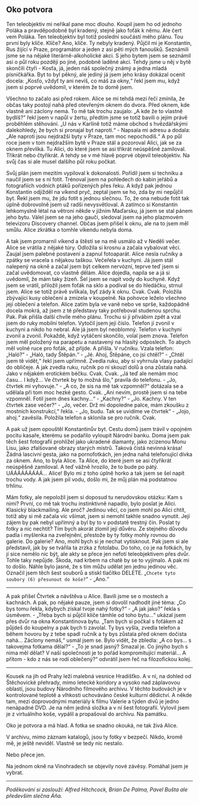 ## Oko potvora

Ten teleobjektiv mi neříkal pane moc dlouho. Koupil jsem ho od jednoho Poláka a pravděpodobně byl kradený, stejně jako foťák k němu. Ale čert vem Poláka.
Ten teleobjektiv byl totiž poslední součástí mého plánu. Tou první byly klíče.
Klíče? Ano, klíče. Ty nebyly kradený. Půjčil mi je Konstantin, Rus žijící v Praze, programátor a jeden z asi pěti mých fanoušků. Seznámili jsme se na nějaké literárně-alkoholické akci. S jeho bytem jsem se seznámil asi o půl roku později po jiné, podobně laděné akci. Tehdy jsme u něj v bytě skončili čtyři - Kosťa, já, jeden náš společný známý a jedna mladá písničkářka. Byt to byl pěkný, ale jediný já jsem jeho krásy dokázal ocenit docela: „Kosťo, vždyť ty ani nevíš, co máš za okny,“ řekl jsem mu, když jsem si poprvé uvědomil, v kterém že to domě jsem.

Všechno to začalo asi před rokem. Alice se mi tehdá mezi řečí zmínila, že občas taky postojí nahá před otevřeným oknem do dvora. Před oknem, kde vlastně ani záclony nemá.
To mě tak trochu zaujalo: „A kde že to vlastně bydlíš?“ řekl jsem v napůl v žertu, předtím jsme se totiž bavili o jejím právě proběhlém stěhování. „U nás v Karlíně totiž máme obchod s hvězdářskými dalekohledy, že bych si pronajal byt naproti.“ - Napsala mi adresu a dodala: „Ale naproti jsou nejdražší byty v Praze, tam moc nepochodíš.“
A po půl roce jsem v tom nejdražším bytě v Praze stál a pozoroval Alici, jak se za oknem převlíká. Tu Alici, do které jsem se asi třikrát neúspěšně zamiloval.
Třikrát nebo čtyřikrát.
A tehdy se v mé hlavě poprvé objevil teleobjektiv. Na svůj čas si ale musel dalšího půl roku počkat.

Svůj plán jsem mezitím vypiloval k dokonalosti. Pořídil jsem si techniku a naučil jsem se s ní fotit. Trénoval jsem na pohledech do kabin jeřábů a fotografiích vodních ptáků pořízených přes řeku.
A když pak jednou Konstantin odjížděl na víkend pryč, zeptal jsem se ho, zda by mi nepůjčil byt. Řekl jsem mu, že jdu fotit s jednou slečnou. To, že ona nebude fotit tak úplně dobrovolně jsem už radši nevysvětloval.
A zatímco si Konstantin lehkomyslně létal na větroni někde v jižním Maďarsku, já jsem se stal pánem jeho bytu. Válel jsem se na jeho gauči, sledoval jsem na jeho plazmovém televizoru Discovery channel. Občas jsem přišel k oknu, ale na to jsem měl smůlu. Alice zkrátka o tomhle víkendu nebyla doma.

A tak jsem promarnil víkend a štěstí se na mě usmálo až v Neděli večer.
Alice se vrátila z nějaké túry. Odložila si krosnu a začala vybalovat věci. Zaujal jsem palebné postavení a zapnul fotoaparát. Alice nesla ručníky a zpátky se vracela s nějakou taškou. Večeřela v kuchyni. Já jsem stál nalepený na okně a začal jsem být celkem nervózní, teprve teď jsem si začal uvědomovat, co vlastně dělám. Alice dojedla, napila se a já si uvědomil, že mám taky žízeň. Šel jsem se napít vody do kuchyně.
Když jsem se vrátil, přiložil jsem foťák na sklo a podíval se do hledáčku, strnul jsem. Alice se totiž právě svlíkala, byť zády k oknu.
Cvak. Cvak.
Položila zbývající kusy oblečení a zmizela v koupelně.
Na pohovce leželo všechno její oblečení a telefon. Alice zatím byla ve vaně nebo ve sprše, každopádně docela mokrá, až jsem z té představy taky potřeboval studenou sprchu.
Pak. Pak přišla další chvíle mého plánu. Trochu si jí přivábim zpět a vzal jsem do ruky mobilní telefon.
Vytočil jsem její číslo. Telefon jí zvonil v kuchyni a nikdo ho nebral. Ale já jsem byl neoblomný.
Telefon v kuchyni zvonil a zvonil. Pokaždé, když vytáčení skončilo, volal jsem znova. Telefon jsem měl položený na parapetu a nastavený na hlasitý odposlech. To abych měl volné ruce pro foťák, až přijde.
A přišla. V ručníku. Vzala telefon: „Haló?“ - „Haló, tady Štěpán.“ - „Jé. Ahoj, Štěpáne, co jsi chtěl?“ - „Chtěl jsem tě vidět,“ řekl jsem upřímně.
Zvedla ruku, aby si vyhrnula vlasy padající do obličeje. A jak zvedla ruku, ručník po ní skouzl dolů a ona zůstala nahá. Jako v nějakém erotickém béčku. Cvak. Cvak.
„Já teď ale nemám moc času… I když… Ve čtvrtek by to možná šlo,“ pravila do telefonu. - „Jo, čtvrtek mi vyhovuje.“ - „A co, že sis na mě tak vzpomněl?“ dotázala se a udělala při tom moc hezké gesto. Cvak.
„Ani nevím, prostě jsem si na tebe vzpomněl. Fotil jsem dnes kachny…“ - „Kachny?“ - „Jo. Kachny. V ten čtvrtek zase večer?“ - „Jo, večer. Drž mi dopoledne palce, mám zkoušku z mostních konstrukcí,“ řekla. - „Jo, budu. Tak se uvidíme ve čtvrtek“ - „Jojo, ahoj.“ zavěsila. Položila telefon a sklonila se pro ručník.
Cvak.

A pak už jsem opouštěl Konstantinův byt. Cestu domů jsem trávil v opojném pocitu kasaře, kterému se podařilo vyloupit Národní banku.
Doma jsem pak těch šest fotografií prohlížel jako ukradené diamanty, jako zcizenou Monu Lisu, jako zfalšované obrazy starých mistrů. Taková čistá nevinná krása! Žádná lascivní gesta, jako na pornofotkách, jen jedna nahá telefonující dívka za oknem.
Ano, to byla Alice. Ta Alice, do které jsem se asi čtyřikrát neúspěšně zamiloval. A teď vážně hrozilo, že to bude po pátý.
UÁÁÁÁÁÁÁÁÁ… Alice!
Bylo mi z toho úplně horko a tak jsem se šel napít trochu vody. A jak jsem pil vodu, došlo mi, že můj plán má podstatnou trhlinu.

Mám fotky, ale nepoložil jsem si doposud tu nerudovskou otázku: Kam s nimi?
První, co mě tak trochu instinktivně napadlo, bylo poslat je Alici. Klasický blackmailing.
Ale proč? Jedinou věcí, co jsem mohl po Alici chtít, totiž aby si mě začala víc všímat, jsem si nemohl takhle snadno vynutit. Její zájem by pak nebyl upřímný a byl by to v podstatě trestný čin.
Poslat ty fotky a nic nechtít? Tím bych akorát zlomil její důvěru. Ze stejného důvodu padla i myšlenka na zveřejnění, přestože by ty fotky mohly rovnou do galerie.
Do galerie? Ano, mohl bych si je nechat vytisknout. Pak jsem si ale představil, jak by se tvářila ta zrzka z fotolabu. Do toho, co je na fotkách, by jí sice nemělo nic být, ale akty se přece jen nefotí teleobjektivem přes dvůr.
Tohle taky nepůjde. Škoda, nad krbem na chatě by se to vyjímalo.
A pak mi to došlo. Náhle bylo jasné, že s tím můžu udělat jen jednu jedinou věc.
Označil jsem těch šest souborů a stiskl tlačítko DELETE. „`Chcete tyto soubory (6) přesunout do koše?`“ - „Ano.“

* * *

A pak přišel Čtvrtek a návštěva u Alice. Bavili jsme se o mostech a kachnách. A pak, po nějaké pauze, jsem si dovolil nadhodit jiné téma: „Co bys tomu řekla, kdybych získal tvoje nahý fotky?“ - „A jak jako?“ řekla s úsměvem. - „Třeba bych si půjčil klíče támhle od toho bytu…“ ukázal jsem přes dvůr na okna Konstantinova bytu. „Tam bych si počkal s foťákem až půjdeš do koupelny a pak bych ti zavolal. Ty bys vyšla, zvedla telefon a během hovoru by z tebe spadl ručník a ty bys zůstala před oknem dočista nahá… Záclony nemáš,“ usmál jsem se.
Bylo vidět, že zbledla: „A co bys… s takovejma fotkama dělal?“ - „To je snad jasný? Smazal je. Co jinýho bych s nima měl dělat? V naší společnosti je to pořád kompromitující materiál… A přitom - kdo z nás se rodí oblečený?“ odvrátil jsem řeč na filozofickou kolej.

* * *

Kousek na jih od Prahy leží malebná vesnice Hradišťko. A v ní, na dohled od Štěchovické přehrady, mimo letecké koridory a vysoko nad záplavovou oblastí, jsou budovy Národního filmového archivu. V těchto budovách je v kontrolované teplotě a vlhkosti uchováváno české kulturní dědictví. A někde tam, mezi doprovodnými materiály k filmu Valerie a týden divů je jedno nenápadné DVD. Je na něm jediná složka a v ní šest fotografií. Vylovil jsem je z virtuálního koše, vypálil a propašoval do archivu. Na památku.

Oko je potvora a má hlad. A fotka se snadno okouká, ne tak živá Alice.

V archivu, mimo záznam katalogů, jsou ty fotky v bezpečí. Nikdo, kromě mě, je ještě neviděl. Vlastně se tedy nic nestalo.

Nebo přece jen.

Na jednom okně na Vinohradech se objevily nové závěsy. Pomáhal jsem je vybrat.

* * *

*Poděkování si zaslouží: Alfred Hitchcock, Brian De Palma, Pavel Bušta ale především slečna Áňa.* 
